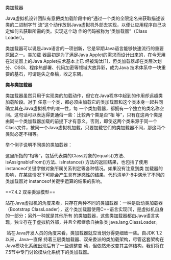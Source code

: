 类加载器

​		Java虚拟机设计团队有意把类加载阶段中的“通过一个类的全限定名来获取描述该类的二进制字节 流”这个动作放到Java虚拟机外部去实现，以便让应用程序自己决定如何去获取所需的类。实现这个动 作的代码被称为“类加载器”（Class Loader）。

​		类加载器可以说是Java语言的一项创新，它是早期Java语言能够快速流行的重要原因之一。类加载 器最初是为了满足Java Applet的需求而设计出来的，在今天用在浏览器上的Java Applet技术基本上已 经被淘汰[1]，但类加载器却在类层次划分、OSGi、程序热部署、代码加密等领域大放异彩，成为Java 技术体系中一块重要的基石，可谓是失之桑榆，收之东隅。

**类与类加载器**

​		类加载器虽然只用于实现类的加载动作，但它在Java程序中起到的作用却远超类加载阶段。对于 任意一个类，都必须由加载它的类加载器和这个类本身一起共同确立其在Java虚拟机中的唯一性，每 一个类加载器，都拥有一个独立的类名称空间。这句话可以表达得更通俗一些：比较两个类是否“相 等”，只有在这两个类是由同一个类加载器加载的前提下才有意义，否则，即使这两个类来源于同一个 Class文件，被同一个Java虚拟机加载，只要加载它们的类加载器不同，那这两个类就必定不相等。

举个例子说明不同类的类加载器：

​		这里所指的“相等”，包括代表类的Class对象的equals()方法、isAssignableFrom()方法、isInstance() 方法的返回结果，也包括了使用instanceof关键字做对象所属关系判定等各种情况。如果没有注意到类 加载器的影响，在某些情况下可能会产生具有迷惑性的结果，代码清单7-8中演示了不同的类加载器对 instanceof关键字运算的结果的影响。

==7.4.2 双亲委派模型==

​		站在Java虚拟机的角度来看，只存在两种不同的类加载器：一种是启动类加载器（Bootstrap ClassLoader），这个类加载器使用C++语言实现[1]，是虚拟机自身的一部分；另外一种就是其他所有 的类加载器，这些类加载器都由Java语言实现，独立存在于虚拟机外部，并且全都继承自抽象类 java.lang.ClassLoader。

​		站在Java开发人员的角度来看，类加载器就应当划分得更细致一些。自JDK 1.2以来，Java一直保 持着三层类加载器、双亲委派的类加载架构，尽管这套架构在Java模块化系统出现后有了一些调整变 动，但依然未改变其主体结构，我们将在7.5节中专门讨论模块化系统下的类加载器。